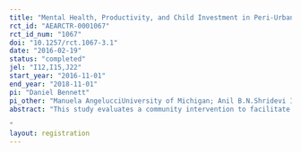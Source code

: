 ```yaml
---
title: "Mental Health, Productivity, and Child Investment in Peri-Urban Bangalore"
rct_id: "AEARCTR-0001067"
rct_id_num: "1067"
doi: "10.1257/rct.1067-3.1"
date: "2016-02-19"
status: "completed"
jel: "I12,I15,J22"
start_year: "2016-11-01"
end_year: "2018-11-01"
pi: "Daniel Bennett"
pi_other: "Manuela AngelucciUniversity of Michigan; Anil B.N.Shridevi Institute of Medical Sciences and Research Hospital"
abstract: "This study evaluates a community intervention to facilitate depression treatment and provide economic assistance to women in peri-urban communities near Bangalore.  Participants in the intervention receive depression treatment and placement and employment opportunities. We randomize these components in a “two-by-two” design, which will allow us to assess the impact of depression treatment and economic assistance both separately and jointly. We will measure impacts on mental health, time use, risk and time preferences, and child investment over four and eight months. 
"
layout: registration
---
```


